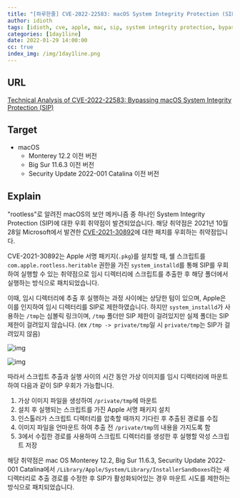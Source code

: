 ```yaml
---
title: "[하루한줄] CVE-2022-22583: macOS System Integrity Protection (SIP) 우회"
author: idioth
tags: [idioth, cve, apple, mac, sip, system integrity protection, bypass]
categories: [1day1line]
date: 2022-01-29 14:00:00
cc: true
index_img: /img/1day1line.png
---
```


## URL 

[Technical Analysis of CVE-2022-22583: Bypassing macOS System Integrity Protection (SIP)](https://perception-point.io/technical-analysis-of-cve-2022-22583-bypassing-macos-system-integrity-protection/)



## Target

- macOS
  - Monterey 12.2 이전 버전
  - Big Sur 11.6.3 이전 버전
  - Security Update 2022-001 Catalina 이전 버전



## Explain

"rootless"로 알려진 macOS의 보안 메커니즘 중 하나인 System Integrity Protection (SIP)에 대한 우회 취약점이 발견되었습니다. 해당 취약점은 2021년 10월 28일 Microsoft에서 발견한 [CVE-2021-30892](https://hackyboiz.github.io/2021/11/04/l0ch/2021-11-04/)에 대한 패치를 우회하는 취약점입니다.

CVE-2021-30892는 Apple 서명 패키지(`.pkg`)를 설치할 때, 쉘 스크립트를 `com.apple.rootless.heritable` 권한을 가진 `system_installd`를 통해 SIP를 우회하여 실행할 수 있는 취약점으로 임시 디렉터리에 스크립트를 추출한 후 해당 폴더에서 실행하는 방식으로 패치되었습니다.

이때, 임시 디렉터리에 추출 후 실행하는 과정 사이에는 상당한 텀이 있으며, Apple은 이를 인지하여 임시 디렉터리를 SIP로 제한하였습니다. 하지만 `system_installd`가 사용하는 `/tmp`는 심볼릭 링크이며, `/tmp` 폴더만 SIP 제한이 걸려있지만 실제 폴더는 SIP 제한이 걸려있지 않습니다. (ex `/tmp -> private/tmp`일 시 `private/tmp`는 SIP가 걸려있지 않음)

![img](https://cdn-cedge.nitrocdn.com/ORjthmpoeqnCKdVxTBIDZEkQDsskUtCw/assets/static/optimized/rev-98e9b3c/wp-content/uploads/Figure-6.png)

![img](https://cdn-cedge.nitrocdn.com/ORjthmpoeqnCKdVxTBIDZEkQDsskUtCw/assets/static/optimized/rev-98e9b3c/wp-content/uploads/Figure-7.png)

따라서 스크립트 추출과 실행 사이의 시간 동안 가상 이미지를 임시 디렉터리에 마운트 하여 다음과 같이 SIP 우회가 가능합니다.

1. 가상 이미지 파일을 생성하여 `/private/tmp`에 마운트
2. 설치 후 실행되는 스크립트를 가진 Apple 서명 패키지 설치
3. 인스톨러가 스크립트 디렉터리를 압축할 때까지 기다린 후 추출된 경로를 수집
4. 이미지 파일을 언마운트 하여 추출 전 `/private/tmp`의 내용을 가지도록 함
5. 3에서 수집한 경로를 사용하여 스크립트 디렉터리를 생성한 후 실행할 악성 스크립트 저장

해당 취약점은 mac OS Monterey 12.2, Big Sur 11.6.3, Security Update 2022-001 Catalina에서 `/Library/Apple/System/Library/InstallerSandboxes`라는 새 디렉터리로 추출 경로를 수정한 후 SIP가 활성화되어있는 경우 마운트 시도를 제한하는 방식으로 패치되었습니다.
